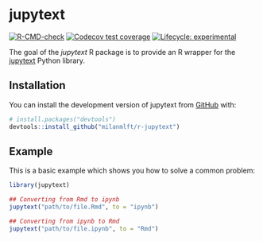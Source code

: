 
# jupytext

<!-- badges: start -->
[![R-CMD-check](https://github.com/milanmlft/r-jupytext/actions/workflows/R-CMD-check.yaml/badge.svg)](https://github.com/milanmlft/r-jupytext/actions/workflows/R-CMD-check.yaml)
[![Codecov test coverage](https://codecov.io/gh/milanmlft/r-jupytext/branch/main/graph/badge.svg)](https://app.codecov.io/gh/milanmlft/r-jupytext?branch=main)
[![Lifecycle: experimental](https://img.shields.io/badge/lifecycle-experimental-orange.svg)](https://lifecycle.r-lib.org/articles/stages.html#experimental)
<!-- badges: end -->

The goal of the *jupytext* R package is to provide an R wrapper for the
[jupytext](https://github.com/mwouts/jupytext) Python library.

## Installation

You can install the development version of jupytext from [GitHub](https://github.com/) with:

``` r
# install.packages("devtools")
devtools::install_github("milanmlft/r-jupytext")
```

## Example

This is a basic example which shows you how to solve a common problem:

``` r
library(jupytext)

## Converting from Rmd to ipynb
jupytext("path/to/file.Rmd", to = "ipynb")

## Converting from ipynb to Rmd
jupytext("path/to/file.ipynb", to = "Rmd")
```
